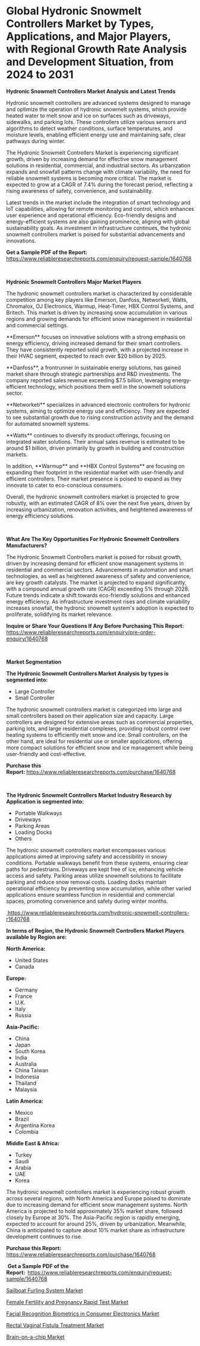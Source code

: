 <p><h1>Global Hydronic Snowmelt Controllers Market by Types, Applications, and Major Players, with Regional Growth Rate Analysis and Development Situation, from 2024 to 2031</h1></p><p><strong>Hydronic Snowmelt Controllers Market Analysis and Latest Trends</strong></p>
<p><p>Hydronic snowmelt controllers are advanced systems designed to manage and optimize the operation of hydronic snowmelt systems, which provide heated water to melt snow and ice on surfaces such as driveways, sidewalks, and parking lots. These controllers utilize various sensors and algorithms to detect weather conditions, surface temperatures, and moisture levels, enabling efficient energy use and maintaining safe, clear pathways during winter.</p><p>The Hydronic Snowmelt Controllers Market is experiencing significant growth, driven by increasing demand for effective snow management solutions in residential, commercial, and industrial sectors. As urbanization expands and snowfall patterns change with climate variability, the need for reliable snowmelt systems is becoming more critical. The market is expected to grow at a CAGR of 7.4% during the forecast period, reflecting a rising awareness of safety, convenience, and sustainability.</p><p>Latest trends in the market include the integration of smart technology and IoT capabilities, allowing for remote monitoring and control, which enhances user experience and operational efficiency. Eco-friendly designs and energy-efficient systems are also gaining prominence, aligning with global sustainability goals. As investment in infrastructure continues, the hydronic snowmelt controllers market is poised for substantial advancements and innovations.</p></p>
<p><strong>Get a Sample PDF of the Report:&nbsp;</strong> <a href="https://www.reliableresearchreports.com/enquiry/request-sample/1640768?utm_campaign=37&utm_medium=2&utm_source=Github&utm_content=ia&utm_term=07122024&utm_id=hydronic-snowmelt-controllers">https://www.reliableresearchreports.com/enquiry/request-sample/1640768</a></p>
<p>&nbsp;</p>
<p><strong>Hydronic Snowmelt Controllers Major Market Players</strong></p>
<p><p>The hydronic snowmelt controllers market is characterized by considerable competition among key players like Emerson, Danfoss, Networketi, Watts, Chromalox, OJ Electronics, Warmup, Heat-Timer, HBX Control Systems, and Britech. This market is driven by increasing snow accumulation in various regions and growing demands for efficient snow management in residential and commercial settings.</p><p>**Emerson** focuses on innovative solutions with a strong emphasis on energy efficiency, driving increased demand for their smart controllers. They have consistently reported solid growth, with a projected increase in their HVAC segment, expected to reach over $20 billion by 2025.</p><p>**Danfoss**, a frontrunner in sustainable energy solutions, has gained market share through strategic partnerships and R&D investments. The company reported sales revenue exceeding $7.5 billion, leveraging energy-efficient technology, which positions them well in the snowmelt solutions sector.</p><p>**Networketi** specializes in advanced electronic controllers for hydronic systems, aiming to optimize energy use and efficiency. They are expected to see substantial growth due to rising construction activity and the demand for automated snowmelt systems.</p><p>**Watts** continues to diversify its product offerings, focusing on integrated water solutions. Their annual sales revenue is estimated to be around $1 billion, driven primarily by growth in building and construction markets.</p><p>In addition, **Warmup** and **HBX Control Systems** are focusing on expanding their footprint in the residential market with user-friendly and efficient controllers. Their market presence is poised to expand as they innovate to cater to eco-conscious consumers.</p><p>Overall, the hydronic snowmelt controllers market is projected to grow robustly, with an estimated CAGR of 8% over the next five years, driven by increasing urbanization, renovation activities, and heightened awareness of energy efficiency solutions.</p></p>
<p>&nbsp;</p>
<p><strong>What Are The Key Opportunities For Hydronic Snowmelt Controllers Manufacturers?</strong></p>
<p><p>The Hydronic Snowmelt Controllers market is poised for robust growth, driven by increasing demand for efficient snow management systems in residential and commercial sectors. Advancements in automation and smart technologies, as well as heightened awareness of safety and convenience, are key growth catalysts. The market is projected to expand significantly, with a compound annual growth rate (CAGR) exceeding 5% through 2028. Future trends indicate a shift towards eco-friendly solutions and enhanced energy efficiency. As infrastructure investment rises and climate variability increases snowfall, the hydronic snowmelt system's adoption is expected to proliferate, solidifying its market relevance.</p></p>
<p><strong>Inquire or Share Your Questions If Any Before Purchasing This Report:</strong> <a href="https://www.reliableresearchreports.com/enquiry/pre-order-enquiry/1640768?utm_campaign=37&utm_medium=2&utm_source=Github&utm_content=ia&utm_term=07122024&utm_id=hydronic-snowmelt-controllers">https://www.reliableresearchreports.com/enquiry/pre-order-enquiry/1640768</a></p>
<p>&nbsp;</p>
<p><strong>Market Segmentation</strong></p>
<p><strong>The Hydronic Snowmelt Controllers Market Analysis by types is segmented into:</strong></p>
<p><ul><li>Large Controller</li><li>Small Controller</li></ul></p>
<p><p>The hydronic snowmelt controllers market is categorized into large and small controllers based on their application size and capacity. Large controllers are designed for extensive areas such as commercial properties, parking lots, and large residential complexes, providing robust control over heating systems to efficiently melt snow and ice. Small controllers, on the other hand, are ideal for residential use or smaller applications, offering more compact solutions for efficient snow and ice management while being user-friendly and cost-effective.</p></p>
<p><strong>Purchase this Report:&nbsp;</strong><a href="https://www.reliableresearchreports.com/purchase/1640768?utm_campaign=37&utm_medium=2&utm_source=Github&utm_content=ia&utm_term=07122024&utm_id=hydronic-snowmelt-controllers">https://www.reliableresearchreports.com/purchase/1640768</a></p>
<p>&nbsp;</p>
<p><strong>The Hydronic Snowmelt Controllers Market Industry Research by Application is segmented into:</strong></p>
<p><ul><li>Portable Walkways</li><li>Driveways</li><li>Parking Areas</li><li>Loading Docks</li><li>Others</li></ul></p>
<p><p>The hydronic snowmelt controllers market encompasses various applications aimed at improving safety and accessibility in snowy conditions. Portable walkways benefit from these systems, ensuring clear paths for pedestrians. Driveways are kept free of ice, enhancing vehicle access and safety. Parking areas utilize snowmelt solutions to facilitate parking and reduce snow removal costs. Loading docks maintain operational efficiency by preventing snow accumulation, while other varied applications ensure seamless function in residential and commercial spaces, promoting convenience and safety during winter months.</p></p>
<p><a href="https://www.reliableresearchreports.com/hydronic-snowmelt-controllers-r1640768?utm_campaign=37&utm_medium=2&utm_source=Github&utm_content=ia&utm_term=07122024&utm_id=hydronic-snowmelt-controllers">&nbsp;https://www.reliableresearchreports.com/hydronic-snowmelt-controllers-r1640768</a></p>
<p><strong>In terms of Region, the Hydronic Snowmelt Controllers Market Players available by Region are:</strong></p>
<p>
    <p> <strong> North America: </strong>
        <ul>
            <li>United States</li>
            <li>Canada</li>
        </ul>
        </p> 
    <p> <strong> Europe: </strong>
        <ul>
            <li>Germany</li>
            <li>France</li>
            <li>U.K.</li>
            <li>Italy</li>
            <li>Russia</li>
        </ul>
        </p> 
    <p> <strong> Asia-Pacific: </strong>
        <ul>
            <li>China</li>
            <li>Japan</li>
            <li>South Korea</li>
            <li>India</li>
            <li>Australia</li>
            <li>China Taiwan</li>
            <li>Indonesia</li>
            <li>Thailand</li>
            <li>Malaysia</li>
        </ul>
        </p> 
    <p> <strong> Latin America: </strong>
        <ul>
            <li>Mexico</li>
            <li>Brazil</li>
            <li>Argentina Korea</li>
            <li>Colombia</li>
        </ul>
        </p> 
    <p> <strong> Middle East & Africa: </strong>
        <ul>
            <li>Turkey</li>
            <li>Saudi</li>
            <li>Arabia</li>
            <li>UAE</li>
            <li>Korea</li>
        </ul>
    </p>
    </p>
<p><p>The hydronic snowmelt controllers market is experiencing robust growth across several regions, with North America and Europe poised to dominate due to increasing demand for efficient snow management systems. North America is projected to hold approximately 35% market share, followed closely by Europe at 30%. The Asia-Pacific region is rapidly emerging, expected to account for around 25%, driven by urbanization. Meanwhile, China is anticipated to capture about 10% market share as infrastructure development continues to rise.</p></p>
<p><strong>Purchase this Report: </strong><a href="https://www.reliableresearchreports.com/purchase/1640768?utm_campaign=37&utm_medium=2&utm_source=Github&utm_content=ia&utm_term=07122024&utm_id=hydronic-snowmelt-controllers">https://www.reliableresearchreports.com/purchase/1640768</a></p>
<p>&nbsp;<strong>Get a Sample PDF of the Report:&nbsp;&nbsp;</strong><a href="https://www.reliableresearchreports.com/enquiry/request-sample/1640768?utm_campaign=37&utm_medium=2&utm_source=Github&utm_content=ia&utm_term=07122024&utm_id=hydronic-snowmelt-controllers">https://www.reliableresearchreports.com/enquiry/request-sample/1640768</a></p>
<p><strong></strong></p>
<p><p><a href="https://issuu.com/reportprime-2/docs/sailboat-furling-system-market-size-2030.pptx?utm_campaign=37&utm_medium=2&utm_source=Github&utm_content=ia&utm_term=07122024&utm_id=hydronic-snowmelt-controllers">Sailboat Furling System Market</a></p><p><a href="https://www.linkedin.com/pulse/futur-trend-quest-sl8ue?utm_campaign=37&utm_medium=2&utm_source=Github&utm_content=ia&utm_term=07122024&utm_id=hydronic-snowmelt-controllers">Female Fertility and Pregnancy Rapid Test Market</a></p><p><a href="https://www.linkedin.com/pulse/facial-recognition-biometrics-consumer-electronics-market-0g0ue?utm_campaign=37&utm_medium=2&utm_source=Github&utm_content=ia&utm_term=07122024&utm_id=hydronic-snowmelt-controllers">Facial Recognition Biometrics in Consumer Electronics Market</a></p><p><a href="https://github.com/joannesouthgate/Market-Research-Report-List-5/blob/main/rectal-vaginal-fistula-treatment-market.md?utm_campaign=37&utm_medium=2&utm_source=Github&utm_content=ia&utm_term=07122024&utm_id=hydronic-snowmelt-controllers">Rectal Vaginal Fistula Treatment Market</a></p><p><a href="https://github.com/DianaWilson796/Market-Research-Report-List-1/blob/main/brain-on-a-chip-market.md?utm_campaign=37&utm_medium=2&utm_source=Github&utm_content=ia&utm_term=07122024&utm_id=hydronic-snowmelt-controllers">Brain-on-a-chip Market</a></p></p>